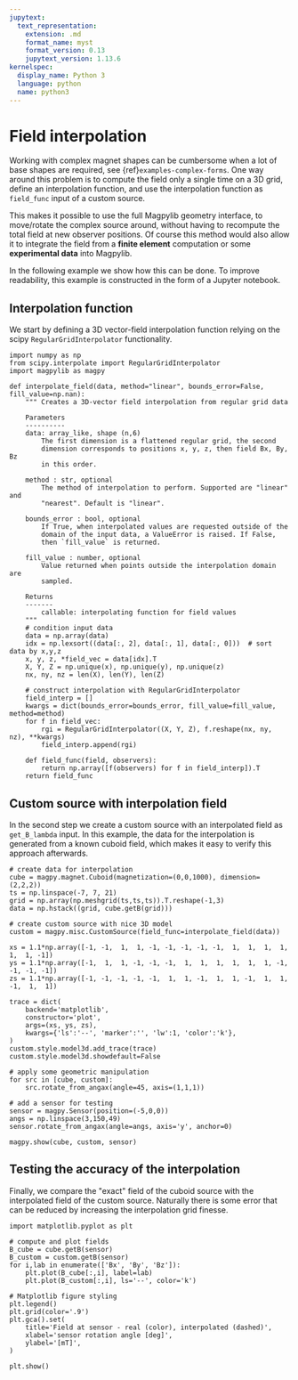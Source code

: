 ```yaml
---
jupytext:
  text_representation:
    extension: .md
    format_name: myst
    format_version: 0.13
    jupytext_version: 1.13.6
kernelspec:
  display_name: Python 3
  language: python
  name: python3
---
```


# Field interpolation

Working with complex magnet shapes can be cumbersome when a lot of base shapes are required, see {ref}`examples-complex-forms`. One way around this problem is to compute the field only a single time on a 3D grid, define an interpolation function, and use the interpolation function as `field_func` input of a custom source.

This makes it possible to use the full Magpylib geometry interface, to move/rotate the complex source around, without having to recompute the total field at new observer positions. Of course this method would also allow it to integrate the field from a **finite element** computation or some **experimental data** into Magpylib.

In the following example we show how this can be done. To improve readability, this example is constructed in the form of a Jupyter notebook.

## Interpolation function

We start by defining a 3D vector-field interpolation function relying on the scipy `RegularGridInterpolator` functionality.

```{code-cell} ipython3
import numpy as np
from scipy.interpolate import RegularGridInterpolator
import magpylib as magpy

def interpolate_field(data, method="linear", bounds_error=False, fill_value=np.nan):
    """ Creates a 3D-vector field interpolation from regular grid data

    Parameters
    ----------
    data: array_like, shape (n,6)
        The first dimension is a flattened regular grid, the second
        dimension corresponds to positions x, y, z, then field Bx, By, Bz
        in this order.

    method : str, optional
        The method of interpolation to perform. Supported are "linear" and
        "nearest". Default is "linear".

    bounds_error : bool, optional
        If True, when interpolated values are requested outside of the
        domain of the input data, a ValueError is raised. If False,
        then `fill_value` is returned.

    fill_value : number, optional
        Value returned when points outside the interpolation domain are
        sampled.

    Returns
    -------
        callable: interpolating function for field values
    """
    # condition input data
    data = np.array(data)
    idx = np.lexsort((data[:, 2], data[:, 1], data[:, 0]))  # sort data by x,y,z
    x, y, z, *field_vec = data[idx].T
    X, Y, Z = np.unique(x), np.unique(y), np.unique(z)
    nx, ny, nz = len(X), len(Y), len(Z)

    # construct interpolation with RegularGridInterpolator
    field_interp = []
    kwargs = dict(bounds_error=bounds_error, fill_value=fill_value, method=method)
    for f in field_vec:
        rgi = RegularGridInterpolator((X, Y, Z), f.reshape(nx, ny, nz), **kwargs)
        field_interp.append(rgi)

    def field_func(field, observers):
        return np.array([f(observers) for f in field_interp]).T
    return field_func
```

## Custom source with interpolation field

In the second step we create a custom source with an interpolated field as `get_B_lambda` input. In this example, the data for the interpolation is generated from a known cuboid field, which makes it easy to verify this approach afterwards.

```{code-cell} ipython3
# create data for interpolation
cube = magpy.magnet.Cuboid(magnetization=(0,0,1000), dimension=(2,2,2))
ts = np.linspace(-7, 7, 21)
grid = np.array(np.meshgrid(ts,ts,ts)).T.reshape(-1,3)
data = np.hstack((grid, cube.getB(grid)))

# create custom source with nice 3D model
custom = magpy.misc.CustomSource(field_func=interpolate_field(data))

xs = 1.1*np.array([-1, -1,  1,  1, -1, -1, -1, -1, -1,  1,  1,  1,  1, 1,  1, -1])
ys = 1.1*np.array([-1,  1,  1, -1, -1, -1,  1,  1,  1,  1,  1,  1, -1, -1, -1, -1])
zs = 1.1*np.array([-1, -1, -1, -1, -1,  1,  1, -1,  1,  1, -1,  1,  1, -1,  1,  1])

trace = dict(
    backend='matplotlib',
    constructor='plot',
    args=(xs, ys, zs),
    kwargs={'ls':'--', 'marker':'', 'lw':1, 'color':'k'},
)
custom.style.model3d.add_trace(trace)
custom.style.model3d.showdefault=False

# apply some geometric manipulation
for src in [cube, custom]:
    src.rotate_from_angax(angle=45, axis=(1,1,1))

# add a sensor for testing
sensor = magpy.Sensor(position=(-5,0,0))
angs = np.linspace(3,150,49)
sensor.rotate_from_angax(angle=angs, axis='y', anchor=0)

magpy.show(cube, custom, sensor)
```

## Testing the accuracy of the interpolation

Finally, we compare the "exact" field of the cuboid source with the interpolated field of the custom source. Naturally there is some error that can be reduced by increasing the interpolation grid finesse.

```{code-cell} ipython3
import matplotlib.pyplot as plt

# compute and plot fields
B_cube = cube.getB(sensor)
B_custom = custom.getB(sensor)
for i,lab in enumerate(['Bx', 'By', 'Bz']):
    plt.plot(B_cube[:,i], label=lab)
    plt.plot(B_custom[:,i], ls='--', color='k')

# Matplotlib figure styling
plt.legend()
plt.grid(color='.9')
plt.gca().set(
    title='Field at sensor - real (color), interpolated (dashed)',
    xlabel='sensor rotation angle [deg]',
    ylabel='[mT]',
)

plt.show()
```
